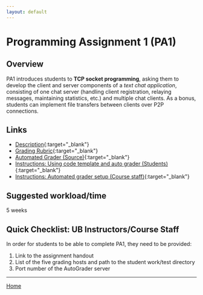 ```yaml
---
layout: default
---
```


# Programming Assignment 1 (PA1)
## Overview
PA1 introduces students to **TCP socket programming**, asking them to develop the client and server components of a _text chat application_, consisting of one chat server (handling client registration, relaying messages, maintaining statistics, etc.) and multiple chat clients. As a bonus, students can implement file transfers between clients over P2P connections.

## Links
* [Description](https://goo.gl/bqf2E1){:target="_blank"}
* [Grading Rubric](https://goo.gl/UAVWgY){:target="_blank"}
* [Automated Grader (Source)](https://github.com/cse4589/cse4589-pa1){:target="_blank"}
* [Instructions: Using code template and auto grader (Students)](https://goo.gl/L2kgb5){:target="_blank"}
* [Instructions: Automated grader setup (Course staff)](https://github.com/cse4589/cse4589-pa1/blob/master/README.md){:target="_blank"}

## Suggested workload/time
5 weeks

## Quick Checklist: UB Instructors/Course Staff
In order for students to be able to complete PA1, they need to be provided:

1. Link to the assignment handout
3. List of the five grading hosts and path to the student work/test directory
2. Port number of the AutoGrader server

***

[Home](/)

